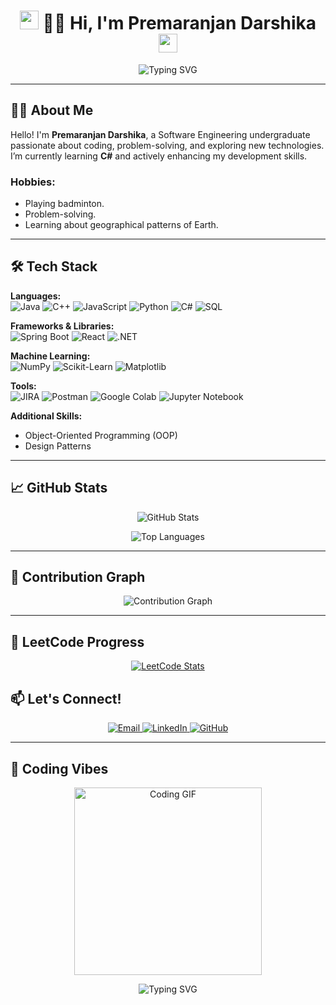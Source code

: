 <h1 align="center">
  <img src="https://em-content.zobj.net/thumbs/160/twitter/322/sparkles_2728.png" alt="sparkle" width="30" />
  👩‍💻 Hi, I'm Premaranjan Darshika 
  <img src="https://em-content.zobj.net/thumbs/160/twitter/322/sparkles_2728.png" alt="sparkle" width="30" />
</h1>

<p align="center">
  <img src="https://readme-typing-svg.herokuapp.com?font=Fira+Code&size=24&pause=1000&color=F75C7E&center=true&vCenter=true&width=600&lines=Software+Engineer;Full-Stack+Developer;Machine+Learning+Enthusiast;Passionate+Problem+Solver" alt="Typing SVG" />
</p>

---

## 👩‍💻 About Me

Hello! I'm **Premaranjan Darshika**, a Software Engineering undergraduate passionate about coding, problem-solving, and exploring new technologies. I’m currently learning **C#** and actively enhancing my development skills.

### Hobbies:
- Playing badminton.
- Problem-solving.
- Learning about geographical patterns of Earth.

---

## 🛠️ Tech Stack

**Languages:**  
![Java](https://img.shields.io/badge/Java-ED8B00?style=for-the-badge&logo=java&logoColor=white)
![C++](https://img.shields.io/badge/C++-00599C?style=for-the-badge&logo=cplusplus&logoColor=white)
![JavaScript](https://img.shields.io/badge/JavaScript-F7DF1E?style=for-the-badge&logo=javascript&logoColor=black)
![Python](https://img.shields.io/badge/Python-3776AB?style=for-the-badge&logo=python&logoColor=white)
![C#](https://img.shields.io/badge/C%23-239120?style=for-the-badge&logo=csharp&logoColor=white)
![SQL](https://img.shields.io/badge/SQL-CC2927?style=for-the-badge&logo=microsoftsqlserver&logoColor=white)

**Frameworks & Libraries:**  
![Spring Boot](https://img.shields.io/badge/Spring%20Boot-6DB33F?style=for-the-badge&logo=spring&logoColor=white)
![React](https://img.shields.io/badge/React-61DAFB?style=for-the-badge&logo=react&logoColor=black)
![.NET](https://img.shields.io/badge/.NET-512BD4?style=for-the-badge&logo=dotnet&logoColor=white)

**Machine Learning:**  
![NumPy](https://img.shields.io/badge/NumPy-013243?style=for-the-badge&logo=numpy&logoColor=white)
![Scikit-Learn](https://img.shields.io/badge/Scikit--Learn-F7931E?style=for-the-badge&logo=scikitlearn&logoColor=black)
![Matplotlib](https://img.shields.io/badge/Matplotlib-11557C?style=for-the-badge&logo=matplotlib&logoColor=white)

**Tools:**  
![JIRA](https://img.shields.io/badge/JIRA-0052CC?style=for-the-badge&logo=jira&logoColor=white)
![Postman](https://img.shields.io/badge/Postman-FF6C37?style=for-the-badge&logo=postman&logoColor=white)
![Google Colab](https://img.shields.io/badge/Colab-F9AB00?style=for-the-badge&logo=googlecolab&logoColor=black)
![Jupyter Notebook](https://img.shields.io/badge/Jupyter-F37626?style=for-the-badge&logo=jupyter&logoColor=white)

**Additional Skills:**  
- Object-Oriented Programming (OOP)
- Design Patterns

---

## 📈 GitHub Stats

<p align="center">
  <img src="https://github-readme-stats.vercel.app/api?username=Darshika-Premaranjan&show_icons=true&theme=radical" alt="GitHub Stats" />
</p>

<p align="center">
  <img src="https://github-readme-stats.vercel.app/api/top-langs/?username=Darshika-Premaranjan&layout=compact&theme=radical" alt="Top Languages" />
</p>

---

## 🌟 Contribution Graph

<p align="center">
  <img src="https://github-readme-activity-graph.vercel.app/graph?username=Darshika-Premaranjan&theme=react-dark" alt="Contribution Graph" />
</p>

---

## 🚀 LeetCode Progress

<p align="center">
  <a href="https://leetcode.com/DarshikaP/">
    <img src="https://leetcode-stats-api.herokuapp.com/DarshikaP" alt="LeetCode Stats" />
  </a>
</p>

## 📫 Let's Connect!

<p align="center">
  <a href="mailto:premaranjandarshika@gmail.com">
    <img src="https://img.shields.io/badge/Email-D14836?style=for-the-badge&logo=gmail&logoColor=white" alt="Email" />
  </a>
  <a href="https://www.linkedin.com/in/darshika-premaranjan/">
    <img src="https://img.shields.io/badge/LinkedIn-0A66C2?style=for-the-badge&logo=linkedin&logoColor=white" alt="LinkedIn" />
  </a>
  <a href="https://github.com/Darshika-Premaranjan">
    <img src="https://img.shields.io/badge/GitHub-181717?style=for-the-badge&logo=github&logoColor=white" alt="GitHub" />
  </a>
</p>

---

## 🎥 Coding Vibes
<p align="center">
  <img src="https://github.com/Darshika-Premaranjan/Darshika-Premaranjan/blob/main/coding-girl.gif" alt="Coding GIF" width="300" />
</p>

<p align="center">
  <img src="https://readme-typing-svg.herokuapp.com?font=Roboto+Slab&size=18&duration=3000&pause=1000&color=F75C7E&center=true&vCenter=true&lines=Thank+you+for+visiting!;Feel+free+to+connect+%F0%9F%91%8B" alt="Typing SVG" />
</p>
